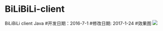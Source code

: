 # BiLiBiLi-client
BiLiBiLi client  Java
#开发日期：2016-7-1
#修改日期: 2017-1-24
#效果图
<img src="https://luncode.github.io/BiLiBiLi-client/images/1.jpg"/>